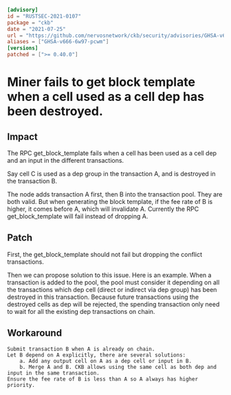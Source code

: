 ```toml
[advisory]
id = "RUSTSEC-2021-0107"
package = "ckb"
date = "2021-07-25"
url = "https://github.com/nervosnetwork/ckb/security/advisories/GHSA-v666-6w97-pcwm"
aliases = ["GHSA-v666-6w97-pcwm"]
[versions]
patched = [">= 0.40.0"]
```

# Miner fails to get block template when a cell used as a cell dep has been destroyed. 

## Impact

The RPC get_block_template fails when a cell has been used as a cell dep and an input in the different transactions.

Say cell C is used as a dep group in the transaction A, and is destroyed in the transaction B.

The node adds transaction A first, then B into the transaction pool. They are both valid. But when generating the block template, if the fee rate of B is higher, it comes before A, which will invalidate A. Currently the RPC get_block_template will fail instead of dropping A.

## Patch

First, the get_block_template should not fail but dropping the conflict transactions.

Then we can propose solution to this issue. Here is an example. When a transaction is added to the pool, the pool must consider it depending on all the transactions which dep cell (direct or indirect via dep group) has been destroyed in this transaction. Because future transactions using the destroyed cells as dep will be rejected, the spending transaction only need to wait for all the existing dep transactions on chain.

## Workaround

    Submit transaction B when A is already on chain.
    Let B depend on A explicitly, there are several solutions:
        a. Add any output cell on A as a dep cell or input in B.
        b. Merge A and B. CKB allows using the same cell as both dep and input in the same transaction.
    Ensure the fee rate of B is less than A so A always has higher priority.

